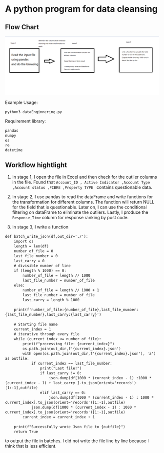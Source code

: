 # A python program for data cleansing 

## Flow Chart
![Alt Text](/DE/flow.png)

Example Usage:

```
python3 dataEnginnering.py
```

Requirement library:
```
pandas
numpy
os
re
datetime
```

## Workflow hightlight
1. In stage 1, I open the file in Excel and then check for the outlier columns in the file. 
Found that  ```Account_ID , Active Indicator ,Account Type ,Account status ,FIBRE ,Property TYPE ``` contains questionable data. 

2. In stage 2, I use pandas to read the dataFrame and write functions for the transformation for different columns. The function will return NULL for the field that is questionable.
Later on, I can use the conditional filtering on dataFrame to eliminate the outliers.
Lastly, I produce the ```Response_Time``` column for response ranking by post code.

3. In stage 3, I write a function 
```
def batch_write_json(df,out_dir='./'):
    import os
    length = len(df)
    number_of_file = 0
    last_file_number = 0
    last_carry = 0
    # divisible number of line
    if (length % 1000) == 0:
        number_of_file = length // 1000
        last_file_number = number_of_file
    else:
        number_of_file = length // 1000 + 1
        last_file_number = number_of_file
        last_carry = length % 1000
        
    print(f'number_of_file:{number_of_file},last_file_number:{last_file_number},last_carry:{last_carry}')
            
    # Starting file name
    current_index = 1
    # iterative through every file        
    while (current_index <= number_of_file):
        print(f"processing file: {current_index}")
        os.path.join(out_dir,f'{current_index}.json')
        with open(os.path.join(out_dir,f'{current_index}.json'), 'a') as outfile:
            if current_index == last_file_number:
                print("Last file!")
                if last_carry != 0:
                    json.dump(df[1000 * (current_index - 1) :1000 * (current_index - 1) + last_carry ].to_json(orient='records')[1:-1],outfile)
                elif last_carry == 0:
                    json.dump(df[1000 * (current_index - 1) : 1000 * current_index].to_json(orient='records')[1:-1],outfile)
            json.dump(df[1000 * (current_index - 1) : 1000 * current_index].to_json(orient='records')[1:-1],outfile)
        current_index = current_index + 1   
    
    print(f"Successfully wrote Json file to {outfile}")
    return True
``` 
to output the file in batches. I did not write the file line by line because I think that is less efficient. 

